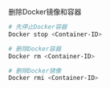 删除Docker镜像和容器

```bash
# 先停止Docker容器
Docker stop <Container-ID>

# 删除Docker容器
Docker rm <Container-ID>

# 删除Docker镜像
Docker rmi <Container-ID>
```

